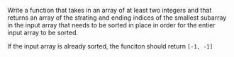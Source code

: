 Write a function that takes in an array of at least two integers and that returns an array of the strating and ending indices of the smallest subarray in the input array that needs to be sorted in place in order for the entier input array to be sorted. 

If the input array is already sorted, the funciton should return `[-1, -1]`